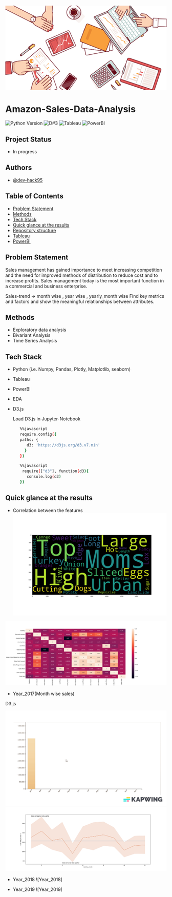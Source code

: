 ![Sales Analysis](https://github.com/dev-hack95/Amazon-Sales-Data-Analysis/blob/main/data/Images/dashboard.png)

# Amazon-Sales-Data-Analysis

![Python Version](https://img.shields.io/badge/Python-3.8.10-lightgrey)
![D#3](https://img.shields.io/badge/D3.js-v7.0-orange)
![Tableau](https://img.shields.io/badge/Tableau-BI-lightblue)
![PowerBI](https://img.shields.io/badge/PowerBI-BI-lightyellow)

## Project Status

- In progress

## Authors

- [@dev-hack95](https://www.github.com/dev-hack95)

## Table of Contents

  - [Problem Statement](#Problem-Statement)
  - [Methods](#methods)
  - [Tech Stack](#tech-stack)
  - [Quick glance at the results](#quick-glance-at-the-results)
  - [Repository structure](#repository-structure)
  - [Tableau](#Tableau)
  - [PowerBI](#PowerBI)

## Problem Statement

Sales management has gained importance to meet increasing competition and the need
for improved methods of distribution to reduce cost and to increase profits. Sales
management today is the most important function in a commercial and business
enterprise.

Sales-trend -> month wise , year wise , yearly_month wise
Find key metrics and factors and show the meaningful relationships between attributes.

## Methods

- Exploratory data analysis
- Bivariant Analysis
- Time Series Analysis

## Tech Stack

- Python (i.e. Numpy, Pandas, Plotly, Matplotlib, seaborn)
- Tableau
- PowerBI
- EDA
- D3.js

  Load D3.js in Jupyter-Notebook
  
  ```bash
     %%javascript
     require.config({
     paths: {
        d3: 'https://d3js.org/d3.v7.min'
       }
     })
  ```
  
  ```bash
     %%javascript
      require(["d3"], function(d3){
        console.log(d3)
     })
  ```

## Quick glance at the results

* Correlation between the features
![Word_cloud](https://github.com/dev-hack95/Amazon-Sales-Data-Analysis/blob/main/data/Images/word_cloud.png)

![Heatmap](https://github.com/dev-hack95/Amazon-Sales-Data-Analysis/blob/main/data/Images/heatmap.png)

* Year_2017(Month wise sales)

D3.js

![Year_2017](https://github.com/dev-hack95/Amazon-Sales-Data-Analysis/blob/main/data/Images/year_2017.gif)
![Year_2017](https://github.com/dev-hack95/Amazon-Sales-Data-Analysis/blob/main/data/Images/year_2017.png)

* Year_2018
![Year_2018]

* Year_2019
![Year_2019]
